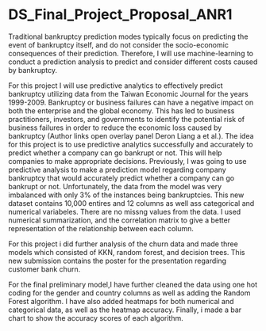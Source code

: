 # DS_Final_Project_Proposal_ANR1
Traditional bankruptcy prediction modes typically focus on predicting the event of bankruptcy itself, and do not consider the socio-economic consequences of their prediction. Therefore, I will use machine-learning to conduct a prediction analysis to predict and consider different costs caused by bankruptcy.

For this project I will use predictive analytics to effectively predict bankruptcy utilizing data from the Taiwan Economic Journal for the years 1999-2009. Bankruptcy or business failures can have a negative impact on both the enterprise and the global economy. This has led to business practitioners, investors, and governments to identify the potential risk of business failures in order to reduce the economic loss caused by bankruptcy (Author links open overlay panel Deron Liang a et al.). The idea for this project is to use predictive analytics successfully and accurately to predict whether a company can go bankrupt or not. This will help companies to make appropriate decisions. 
Previously, I was going to use predictive analysis to make a prediction model regarding company bankruptcy that would accurately predict whether a company can go bankrupt or not. Unfortunately, the data from the model was very imbalanced with only 3% of the instances being bankruptcies. This new dataset contains 10,000 entires and 12 columns as well ass categorical and numerical variabeles. There are no missng values from the data. I used numerical summarization, and the correlation matrix to give a better representation of the relationship between each column.

For this project i did further analysis of the churn data and made three models which consisted of KKN, random forest, and decision trees. 
This new submission contains the poster for the presentation regarding  customer bank churn.

For the final preliminary model,I have further cleaned the data using one hot coding for the gender and country columns as well as adding the Random Forest algorithm. I have also added heatmaps for both numerical and categorical data, as well as the heatmap accuracy. Finally, i made a bar chart to show the accuracy scores of each algorithm. 

